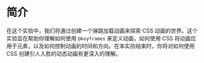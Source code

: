 # 简介

在这个实验中，我们将通过创建一个弹跳加载动画来探索 CSS 动画的世界。这个实验旨在帮助你理解如何使用 `@keyframes` 来定义动画，如何使用 CSS 将动画应用于元素，以及如何控制动画的时间和方向。在本实验结束时，你将对如何使用 CSS 创建引人入胜的动态动画有更深入的理解。
